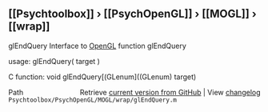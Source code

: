## [[Psychtoolbox]] &#8250; [[PsychOpenGL]] &#8250; [[MOGL]] &#8250; [[wrap]]

glEndQuery  Interface to [OpenGL](OpenGL) function glEndQuery  
  
usage:  glEndQuery( target )  
  
C function:  void glEndQuery[(GLenum]((GLenum) target)  




<div class="code_header" style="text-align:right;">
  <span style="float:left;">Path&nbsp;&nbsp;</span> <span class="counter">Retrieve <a href=
  "https://raw.github.com/Psychtoolbox-3/Psychtoolbox-3/beta/Psychtoolbox/PsychOpenGL/MOGL/wrap/glEndQuery.m">current version from GitHub</a> | View <a href=
  "https://github.com/Psychtoolbox-3/Psychtoolbox-3/commits/beta/Psychtoolbox/PsychOpenGL/MOGL/wrap/glEndQuery.m">changelog</a></span>
</div>
<div class="code">
  <code>Psychtoolbox/PsychOpenGL/MOGL/wrap/glEndQuery.m</code>
</div>

